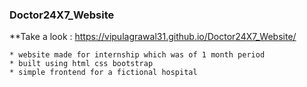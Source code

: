 ### Doctor24X7_Website
**Take a look : https://vipulagrawal31.github.io/Doctor24X7_Website/
```
* website made for internship which was of 1 month period
* built using html css bootstrap
* simple frontend for a fictional hospital 
```

